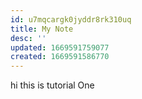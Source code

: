 ```yaml
---
id: u7mqcargk0jyddr8rk310uq
title: My Note
desc: ''
updated: 1669591759077
created: 1669591586770
---
```

hi this is tutorial One
